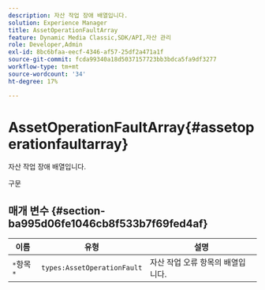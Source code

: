 ```yaml
---
description: 자산 작업 장애 배열입니다.
solution: Experience Manager
title: AssetOperationFaultArray
feature: Dynamic Media Classic,SDK/API,자산 관리
role: Developer,Admin
exl-id: 8bc6bfaa-eecf-4346-af57-25df2a471a1f
source-git-commit: fcda99340a18d5037157723bb3bdca5fa9df3277
workflow-type: tm+mt
source-wordcount: '34'
ht-degree: 17%

---
```


# AssetOperationFaultArray{#assetoperationfaultarray}

자산 작업 장애 배열입니다.

구문

## 매개 변수 {#section-ba995d06fe1046cb8f533b7f69fed4af}

| 이름 | 유형 | 설명 |
|---|---|---|
| `*`항목`*` | `types:AssetOperationFault` | 자산 작업 오류 항목의 배열입니다. |
